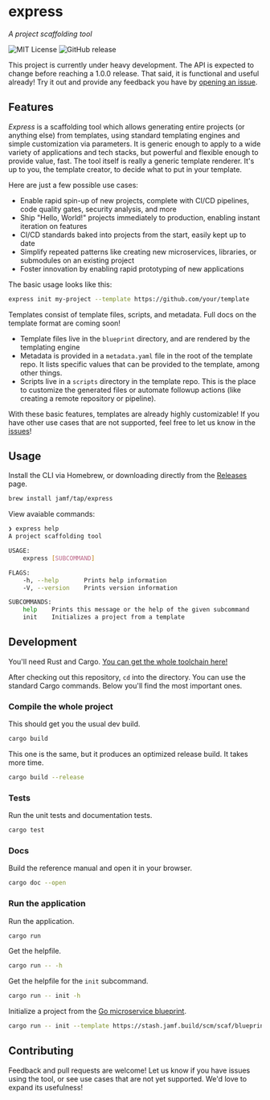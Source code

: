 # express

_A project scaffolding tool_

![MIT License](https://img.shields.io/github/license/jamf/express)
![GitHub release](https://img.shields.io/github/v/release/jamf/express)

This project is currently under heavy development. The API is expected to change before reaching a 1.0.0 release. That said, it is functional and useful already! Try it out and provide any feedback you have by [opening an issue](https://github.com/jamf/express/issues).

## Features

_Express_ is a scaffolding tool which allows generating entire projects (or anything else) from templates, using standard templating engines and simple customization via parameters. It is generic enough to apply to a wide variety of applications and tech stacks, but powerful and flexible enough to provide value, fast. The tool itself is really a generic template renderer. It's up to you, the template creator, to decide what to put in your template.

Here are just a few possible use cases:

* Enable rapid spin-up of new projects, complete with CI/CD pipelines, code quality gates, security analysis, and more
* Ship "Hello, World!" projects immediately to production, enabling instant iteration on features
* CI/CD standards baked into projects from the start, easily kept up to date
* Simplify repeated patterns like creating new microservices, libraries, or submodules on an existing project
* Foster innovation by enabling rapid prototyping of new applications

The basic usage looks like this:
```sh
express init my-project --template https://github.com/your/template
```

Templates consist of template files, scripts, and metadata. Full docs on the template format are coming soon!

* Template files live in the `blueprint` directory, and are rendered by the templating engine
* Metadata is provided in a `metadata.yaml` file in the root of the template repo. It lists specific values that can be provided to the template, among other things.
* Scripts live in a `scripts` directory in the template repo. This is the place to customize the generated files or automate followup actions (like creating a remote repository or pipeline).

With these basic features, templates are already highly customizable! If you have other use cases that are not supported, feel free to let us know in the [issues](https://github.com/jamf/express/issues)!

## Usage

Install the CLI via Homebrew, or downloading directly from the [Releases](https://github.com/jamf/express/releases) page.
```sh
brew install jamf/tap/express
```

View avaiable commands:
```sh
❯ express help
A project scaffolding tool

USAGE:
    express [SUBCOMMAND]

FLAGS:
    -h, --help       Prints help information
    -V, --version    Prints version information

SUBCOMMANDS:
    help    Prints this message or the help of the given subcommand
    init    Initializes a project from a template
```

## Development

You'll need Rust and Cargo. [You can get the whole toolchain here!](https://rustup.rs/)

After checking out this repository, `cd` into the directory. You can use the standard Cargo commands. Below you'll find the most important ones.

### Compile the whole project

This should get you the usual dev build.
```sh
cargo build
```

This one is the same, but it produces an optimized release build. It takes more time.
```sh
cargo build --release
```

### Tests

Run the unit tests and documentation tests.
```sh
cargo test
```

### Docs

Build the reference manual and open it in your browser.
```sh
cargo doc --open
```

### Run the application

Run the application.
```sh
cargo run
```

Get the helpfile.
```sh
cargo run -- -h
```

Get the helpfile for the `init` subcommand.
```sh
cargo run -- init -h
```

Initialize a project from the [Go microservice blueprint](https://stash.jamf.build/projects/SCAF/repos/blueprint-go-microservice/browse).
```sh
cargo run -- init --template https://stash.jamf.build/scm/scaf/blueprint-go-microservice.git my-project -v name:foo
```

## Contributing

Feedback and pull requests are welcome! Let us know if you have issues using the tool, or see use cases that are not yet supported. We'd love to expand its usefulness!
